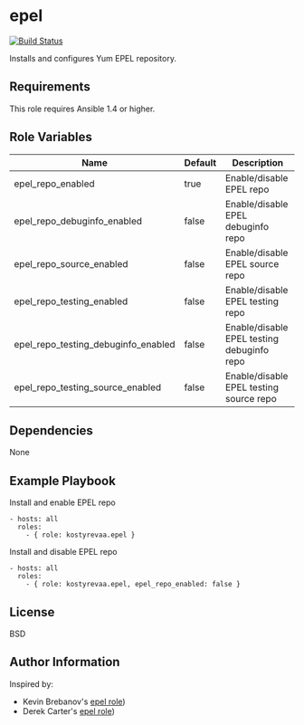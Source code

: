 epel
====

[![Build Status](https://travis-ci.org/kostyrevaa/ansible-epel.svg?branch=master)](https://travis-ci.org/kostyrevaa/ansible-epel)

Installs and configures Yum EPEL repository.

Requirements
------------

This role requires Ansible 1.4 or higher.

Role Variables
--------------

| Name                                | Default | Description                                |
|-------------------------------------|---------|--------------------------------------------|
| epel_repo_enabled                   | true    | Enable/disable EPEL repo                   |
| epel_repo_debuginfo_enabled         | false   | Enable/disable EPEL debuginfo repo         |
| epel_repo_source_enabled            | false   | Enable/disable EPEL source repo            |
| epel_repo_testing_enabled           | false   | Enable/disable EPEL testing repo           |
| epel_repo_testing_debuginfo_enabled | false   | Enable/disable EPEL testing debuginfo repo |
| epel_repo_testing_source_enabled    | false   | Enable/disable EPEL testing source repo    |

Dependencies
------------

None

Example Playbook
----------------

Install and enable EPEL repo
```
- hosts: all
  roles:
    - { role: kostyrevaa.epel }
```

Install and disable EPEL repo
```
- hosts: all
  roles:
    - { role: kostyrevaa.epel, epel_repo_enabled: false }
```

License
-------

BSD

Author Information
------------------

Inspired by:
- Kevin Brebanov's [epel role](https://github.com/kbrebanov/ansible-epel.git))
- Derek Carter's [epel role](https://github.com/goozbach-ansible/role-epel.git))

